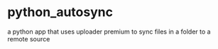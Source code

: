 # python_autosync
a python app that uses uploader premium to sync files in a folder to a remote source
